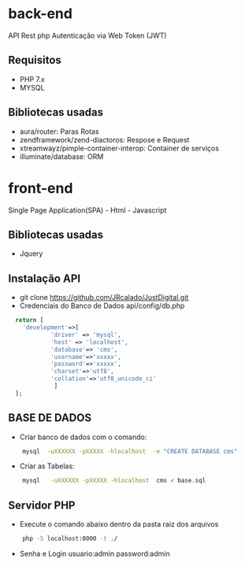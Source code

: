 #  back-end
API Rest php 
Autenticação via Web Token (JWT)
## Requisitos
- PHP 7.x
- MYSQL
## Bibliotecas usadas
- aura/router: Paras Rotas 
- zendframework/zend-diactoros: Respose e Request 
- xtreamwayz/pimple-container-interop: Container de serviços
- illuminate/database: ORM 


#  front-end
Single Page Application(SPA) - Html - Javascript
## Bibliotecas usadas
- Jquery

##  Instalação API
- git clone https://github.com/JRcalado/JustDigital.git
- Credenciais do Banco de Dados  api/config/db.php
```php
  return [
    'development'=>[
            'driver' => 'mysql',
            'host' => 'localhost',
            'database'=> 'cms',
            'username'=>'xxxxx',
            'password'=>'xxxxx',
            'charset'=>'utf8',
            'collation'=>'utf8_unicode_ci'
             ]
  ];
  ```
##  BASE DE DADOS
- Criar banco de dados com o comando:
```bash
    mysql  -uXXXXXX -pXXXXX -hlocalhost  -e "CREATE DATABASE cms"
 ```
- Criar as Tabelas:
```bash
	mysql   -uXXXXXX -pXXXXX -hlocalhost  cms < base.sql
```

## Servidor PHP  
- Execute o comando abaixo dentro da pasta raiz dos arquivos
```bash
    php -S localhost:8000 -t ./
```
- Senha e Login
usuario:admin
password:admin
